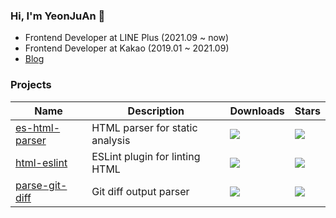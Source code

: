 ### Hi, I'm YeonJuAn 👋

- Frontend Developer at LINE Plus (2021.09 ~ now)
- Frontend Developer at Kakao (2019.01 ~ 2021.09)
- [Blog](https://github.com/yeonjuan/dev-blog) 

### Projects
| Name | Description | Downloads | Stars |
| --- | --- | --- | --- |
|[es-html-parser](https://github.com/yeonjuan/es-html-parser) | HTML parser for static analysis | <a href="https://www.npmjs.com/package/es-html-parser"><img src="https://img.shields.io/npm/dw/es-html-parser"/></a> | <img src="https://img.shields.io/github/stars/yeonjuan/es-html-parser?style=flat"/> |
| [html-eslint](https://github.com/yeonjuan/html-eslint) | ESLint plugin for linting HTML |<a href="https://www.npmjs.com/package/@html-eslint/eslint-plugin"><img src="https://img.shields.io/npm/dw/@html-eslint/eslint-plugin"/></a> |<img src="https://img.shields.io/github/stars/yeonjuan/html-eslint?style=flat"/> |
| [parse-git-diff](https://github.com/yeonjuan/parse-git-diff) | Git diff output parser | <a href="https://www.npmjs.com/package/parse-git-diff"><img src="https://img.shields.io/npm/dw/parse-git-diff"/></a> |<img src="https://img.shields.io/github/stars/yeonjuan/parse-git-diff?style=flat"/> |


